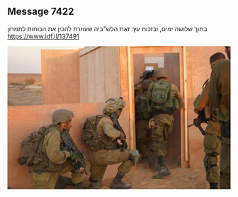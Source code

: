 ## Message 7422

בתוך שלושה ימים, ובזכות עץ:
זאת הלש"ביה שעוזרת להכין את הכוחות לתמרון
https://www.idf.il/137491

![Photo](./7422/7422_photo.jpg)
